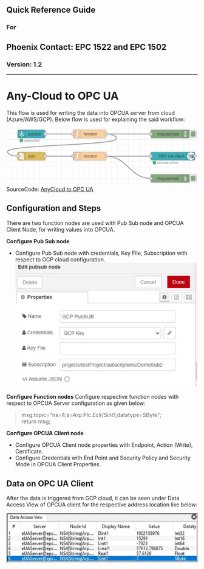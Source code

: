 ## Quick Reference Guide<br>
### For
## Phoenix Contact: EPC 1522 and EPC 1502
 
### Version: 1.2
---
# Any-Cloud to OPC UA

This flow is used for writing the data into OPCUA server from cloud (Azure/AWS/GCP). Below flow is used for explaining the said workflow:

![CloudToOPC](images/06_CloudToOPC.JPG) <br>
SourceCode: [AnyCloud to OPC UA](SourceCode/Quickstart_Flows/QuickGuideFlows/Cloud_to_OPCUA.json)
## Configuration and Steps

There are two function nodes are used with Pub Sub node and OPCUA Client Node, for writing values into OPCUA.

__Configure Pub Sub node__
- Configure Pub Sub node with credentials, Key File, Subscription with respect to GCP cloud configuration.
![PubSubConfig](images/06_PubSubConfig.JPG) <br>

__Configure Function nodes__
Configure respective function nodes with respect to OPCUA Server configuration as given below: 
>msg.topic="ns=4;s=Arp.Plc.Eclr/Sint1;datatype=SByte"; <br>
return msg;

__Configure OPCUA Client node__
- Configure OPCUA Client node properties with Endpoint, Action (Write), Certificate.
- Configure Credentials with End Point and Security Policy and Security Mode in OPCUA Client Properties.

## Data on OPC UA Client
After the data is triggered from GCP cloud, it can be seen under Data Access View of OPCUA client for the respective address location like below: <br>

![Example_DataOnClient](images/06_DataOnClient.JPG) <br>

